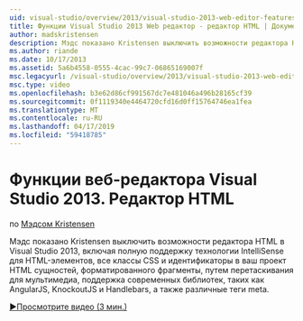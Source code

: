 ```yaml
---
uid: visual-studio/overview/2013/visual-studio-2013-web-editor-features-html-editor
title: Функции Visual Studio 2013 Web редактор - редактор HTML | Документация Майкрософт
author: madskristensen
description: Мэдс показано Kristensen выключить возможности редактора HTML в Visual Studio 2013, включая полную поддержку технологии IntelliSense для HTML-элементов, все классы CSS и идентификаторы в проекте...
ms.author: riande
ms.date: 10/17/2013
ms.assetid: 5a6b4558-0555-4cac-99c7-06865169007f
msc.legacyurl: /visual-studio/overview/2013/visual-studio-2013-web-editor-features-html-editor
msc.type: video
ms.openlocfilehash: b3e62d86cf991567dc7e481046a496b28165cf39
ms.sourcegitcommit: 0f1119340e4464720cfd16d0ff15764746ea1fea
ms.translationtype: MT
ms.contentlocale: ru-RU
ms.lasthandoff: 04/17/2019
ms.locfileid: "59418785"
---
```

# <a name="visual-studio-2013-web-editor-features---html-editor"></a>Функции веб-редактора Visual Studio 2013. Редактор HTML

по [Мэдсом Kristensen](https://github.com/madskristensen)

Мэдс показано Kristensen выключить возможности редактора HTML в Visual Studio 2013, включая полную поддержку технологии IntelliSense для HTML-элементов, все классы CSS и идентификаторы в ваш проект HTML сущностей, форматированного фрагменты, путем перетаскивания для мультимедиа, поддержка современных библиотек, таких как AngularJS, KnockoutJS и Handlebars, а также различные теги meta.

[&#9654;Просмотрите видео (3 мин.)](https://channel9.msdn.com/Blogs/ASP-NET-Site-Videos/visual-studio-2013-web-editor-features-html-editor)
